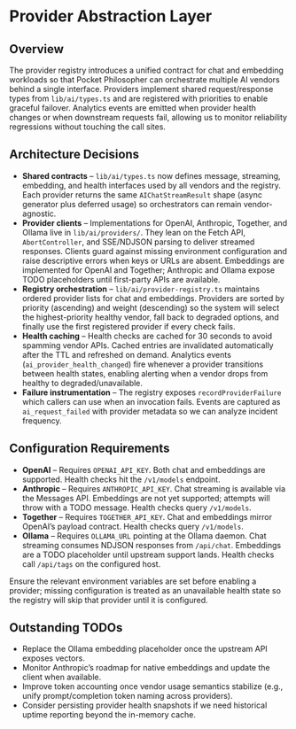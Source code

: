 # Provider Abstraction Layer

## Overview
The provider registry introduces a unified contract for chat and embedding workloads so that Pocket Philosopher can orchestrate multiple AI vendors behind a single interface. Providers implement shared request/response types from `lib/ai/types.ts` and are registered with priorities to enable graceful failover. Analytics events are emitted when provider health changes or when downstream requests fail, allowing us to monitor reliability regressions without touching the call sites.

## Architecture Decisions
- **Shared contracts** – `lib/ai/types.ts` now defines message, streaming, embedding, and health interfaces used by all vendors and the registry. Each provider returns the same `AIChatStreamResult` shape (async generator plus deferred usage) so orchestrators can remain vendor-agnostic.
- **Provider clients** – Implementations for OpenAI, Anthropic, Together, and Ollama live in `lib/ai/providers/`. They lean on the Fetch API, `AbortController`, and SSE/NDJSON parsing to deliver streamed responses. Clients guard against missing environment configuration and raise descriptive errors when keys or URLs are absent. Embeddings are implemented for OpenAI and Together; Anthropic and Ollama expose TODO placeholders until first-party APIs are available.
- **Registry orchestration** – `lib/ai/provider-registry.ts` maintains ordered provider lists for chat and embeddings. Providers are sorted by priority (ascending) and weight (descending) so the system will select the highest-priority healthy vendor, fall back to degraded options, and finally use the first registered provider if every check fails.
- **Health caching** – Health checks are cached for 30 seconds to avoid spamming vendor APIs. Cached entries are invalidated automatically after the TTL and refreshed on demand. Analytics events (`ai_provider_health_changed`) fire whenever a provider transitions between health states, enabling alerting when a vendor drops from healthy to degraded/unavailable.
- **Failure instrumentation** – The registry exposes `recordProviderFailure` which callers can use when an invocation fails. Events are captured as `ai_request_failed` with provider metadata so we can analyze incident frequency.

## Configuration Requirements
- **OpenAI** – Requires `OPENAI_API_KEY`. Both chat and embeddings are supported. Health checks hit the `/v1/models` endpoint.
- **Anthropic** – Requires `ANTHROPIC_API_KEY`. Chat streaming is available via the Messages API. Embeddings are not yet supported; attempts will throw with a TODO message. Health checks query `/v1/models`.
- **Together** – Requires `TOGETHER_API_KEY`. Chat and embeddings mirror OpenAI’s payload contract. Health checks query `/v1/models`.
- **Ollama** – Requires `OLLAMA_URL` pointing at the Ollama daemon. Chat streaming consumes NDJSON responses from `/api/chat`. Embeddings are a TODO placeholder until upstream support lands. Health checks call `/api/tags` on the configured host.

Ensure the relevant environment variables are set before enabling a provider; missing configuration is treated as an unavailable health state so the registry will skip that provider until it is configured.

## Outstanding TODOs
- Replace the Ollama embedding placeholder once the upstream API exposes vectors.
- Monitor Anthropic’s roadmap for native embeddings and update the client when available.
- Improve token accounting once vendor usage semantics stabilize (e.g., unify prompt/completion token naming across providers).
- Consider persisting provider health snapshots if we need historical uptime reporting beyond the in-memory cache.
